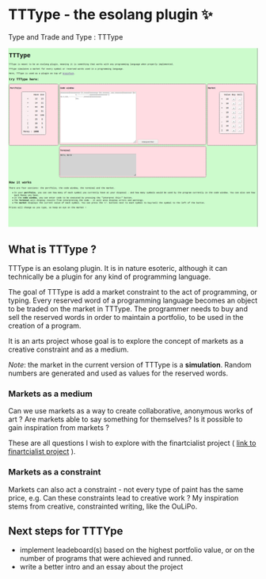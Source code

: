 # TTType - the esolang plugin :sparkles:

Type and Trade and Type : TTType

![image depicting the current version of TTType](/images/step1.png "TTType")

## What is TTType ?

TTType is an esolang plugin. It is in nature esoteric, although it can technically be a plugin for any kind of programming language.

The goal of TTType is add a market constraint to the act of programming, or typing. Every reserved word of a programming language becomes an object to be traded on the market in TTType. The programmer needs to buy and sell the reserved words in order to maintain a portfolio, to be used in the creation of a program.

It is an arts project whose goal is to explore the concept of markets as a creative constraint and as a medium.

*Note*: the market in the current version of TTType is a **simulation**. Random numbers are generated and used as values for the reserved words.

### Markets as a medium

Can we use markets as a way to create collaborative, anonymous works of art ? Are markets able to say something for themselves? Is it possible to gain inspiration from markets ?

These are all questions I wish to explore with the finartcialist project ( [link to finartcialist project](https://finartcialist.com) ).

### Markets as a constraint

Markets can also act a constraint - not every type of paint has the same price, e.g. Can these constraints lead to creative work ? My inspiration stems from creative, constrainted writing, like the OuLiPo.

## Next steps for TTTYpe

* implement leadeboard(s) based on the highest portfolio value, or on the number of programs that were achieved and runned.
* write a better intro and an essay about the project

